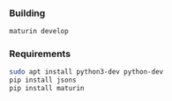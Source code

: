 ### Building
```bash
maturin develop
```

### Requirements

```bash
sudo apt install python3-dev python-dev
pip install jsons
pip install maturin
```